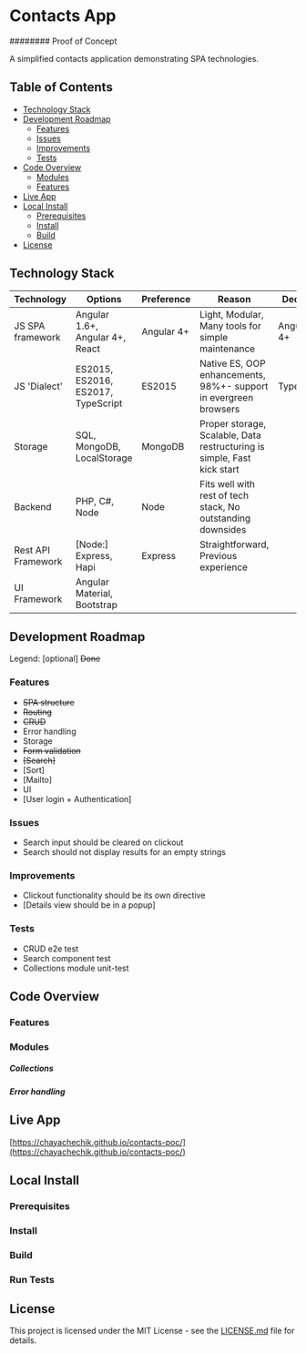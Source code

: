 # Contacts App 
######## Proof of Concept


A simplified contacts application demonstrating SPA technologies. 

## Table of Contents

* [Technology Stack](#technology-stack)
* [Development Roadmap](#development-roadmap)
  * [Features](#features)
  * [Issues](#issues)
  * [Improvements](#improvements)
  * [Tests](#tests)
* [Code Overview](#code-overview)
  * [Modules](#modules)
  * [Features](#features)
* [Live App](#live-app)
* [Local Install](#local-install)
  * [Prerequisites](#prerequisites)
  * [Install](#install)
  * [Build](#build)
* [License](#license)
  

## Technology Stack

| Technology        | Options                           | Preference  | Reason                                                                   |Decision|Afterthought|
| ----------------- |-----------------------------------|-------------| -------------------------------------------------------------------------|----------|----|
| JS SPA framework  | Angular 1.6+, Angular 4+, React   | Angular 4+  | Light, Modular, Many tools for simple maintenance                        |Angular 4+|    | 
| JS 'Dialect'      | ES2015, ES2016, ES2017, TypeScript| ES2015      | Native ES, OOP enhancements, 98%+- support in evergreen browsers         |TypeScript|    |
| Storage           | SQL, MongoDB, LocalStorage        | MongoDB     | Proper storage, Scalable, Data restructuring is simple, Fast kick start  |          |    |
| Backend           | PHP, C#, Node                     | Node        | Fits well with rest of tech stack, No outstanding downsides              |          |    |
| Rest API Framework| [Node:] Express, Hapi             | Express     | Straightforward, Previous experience                                     |          |    |
| UI Framework      | Angular Material, Bootstrap       |             |                                                                          |          |    |


## Development Roadmap 
Legend:  [optional] ~~Done~~ 

 ### Features 
 * ~~SPA structure~~
 * ~~Routing~~ 
 * ~~CRUD~~
 * Error handling
 * Storage
 * ~~Form validation~~
 * ~~[Search]~~ 
 * [Sort]
 * [Mailto]
 * UI
 * [User login + Authentication]
 ### Issues
 * Search input should be cleared on clickout 
 * Search should not display results for an empty strings
 ### Improvements
 * Clickout functionality should be its own directive 
 * [Details view should be in a popup]
 ### Tests
 * CRUD e2e test
 * Search component test
 * Collections module unit-test

## Code Overview

 ### Features
 ### Modules
 ##### Collections
 ##### Error handling

## Live App
[https://chayachechik.github.io/contacts-poc/](https://chayachechik.github.io/contacts-poc/)
## Local Install

  ### Prerequisites
  ### Install
  ### Build
  ### Run Tests


## License
This project is licensed under the MIT License - see the [LICENSE.md](LICENSE.md) file for details.

